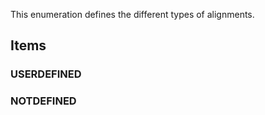 This enumeration defines the different types of alignments.

<!-- end of short definition -->


## Items

### USERDEFINED


### NOTDEFINED


